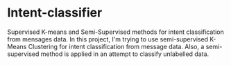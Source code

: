 # Intent-classifier
Supervised K-means and Semi-Supervised methods for intent classification from mensages data.
In this project, I'm trying to use semi-supervised K-Means Clustering for intent classification from message data. Also, a semi-supervised method is applied in an attempt to classify unlabelled data.
